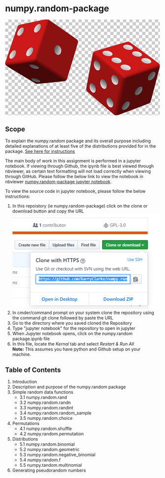 # numpy.random-package

![Random](Images/Random.PNG)
## Scope
To explain the numpy.random package and its overall purpose including detailed explanations of at least five of the distributions provided for in the package.
[See here for instructions](/ProgDA_Assignment.pdf)

The main body of work in this assignment is performed in a jupyter notebook. If viewing through Github, the ipynb file is best viewed through nbviewer, as certain text formatting will not load correctly when viewing through GitHub. Please follow the below link to view the notebook in nbviewer [numpy.random-package jupyter notebook](https://nbviewer.jupyter.org/github/BarryClarke/numpy.random-package/blob/master/numpy.random%20package.ipynb). 

To view the source code in jupyter notebook, please follow the below instructions:
1. In this repoistory (ie numpy.random-package) click on the clone or download button and copy the URL ![clone](Images/Clone.PNG)
2. In cmder/command prompt on your system clone the repository using the command git clone followed by paste the URL
3. Go to the directory where you saved cloned the Repository
4. Type "jupyter notebook" for the repository to open in jupyter
5. When Jupyter notebook opens, click on the numpy.random package.ipynb file
6. In this file, locate the *Kernal* tab and select *Restart & Run All* <br>
**Note:** This assumes you have python and Github setup on your machine. 

## Table of Contents
1. Introduction
2. Description and purpose of the numpy.random package
3. Simple random data functions
    - 3.1 numpy.random.rand
    - 3.2 numpy.random.randn
    - 3.3 numpy.random.randint
    - 3.4 numpy.random.random_sample
    - 3.5 numpy.random.choice
4. Permutations
    - 4.1 numpy.random.shuffle
    - 4.2 numpy.random.permutation
5. Distributions
    - 5.1 numpy.random.binomial
    - 5.2 numpy.random.geometric
    - 5.3 numpy.random.negative_binomial
    - 5.4 numpy.random.f
    - 5.5 numpy.tandom.multinomial
6. Generating pseudorandom numbers






